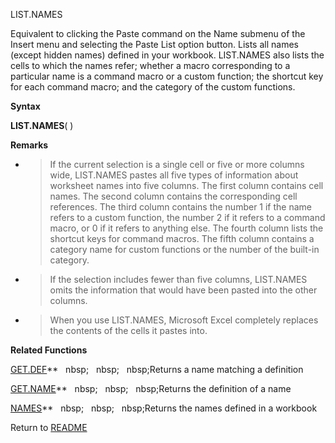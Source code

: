 LIST.NAMES

Equivalent to clicking the Paste command on the Name submenu of the
Insert menu and selecting the Paste List option button. Lists all names
(except hidden names) defined in your workbook. LIST.NAMES also lists
the cells to which the names refer; whether a macro corresponding to a
particular name is a command macro or a custom function; the shortcut
key for each command macro; and the category of the custom functions.

**Syntax**

**LIST.NAMES**( )

**Remarks**

  - > If the current selection is a single cell or five or more columns
    > wide, LIST.NAMES pastes all five types of information about
    > worksheet names into five columns. The first column contains cell
    > names. The second column contains the corresponding cell
    > references. The third column contains the number 1 if the name
    > refers to a custom function, the number 2 if it refers to a
    > command macro, or 0 if it refers to anything else. The fourth
    > column lists the shortcut keys for command macros. The fifth
    > column contains a category name for custom functions or the number
    > of the built-in category.

  - > If the selection includes fewer than five columns, LIST.NAMES
    > omits the information that would have been pasted into the other
    > columns.

  - > When you use LIST.NAMES, Microsoft Excel completely replaces the
    > contents of the cells it pastes into.


**Related Functions**

[GET.DEF](GET.DEF.md)**&nbsp;&nbsp;&nbsp;nbsp;&nbsp;&nbsp;&nbsp;nbsp;&nbsp;&nbsp;&nbsp;nbsp;Returns a name matching a definition

[GET.NAME](GET.NAME.md)**&nbsp;&nbsp;&nbsp;nbsp;&nbsp;&nbsp;&nbsp;nbsp;&nbsp;&nbsp;&nbsp;nbsp;Returns the definition of a name

[NAMES](NAMES.md)**&nbsp;&nbsp;&nbsp;nbsp;&nbsp;&nbsp;&nbsp;nbsp;&nbsp;&nbsp;&nbsp;nbsp;Returns the names defined in a workbook



Return to [README](README.md)

